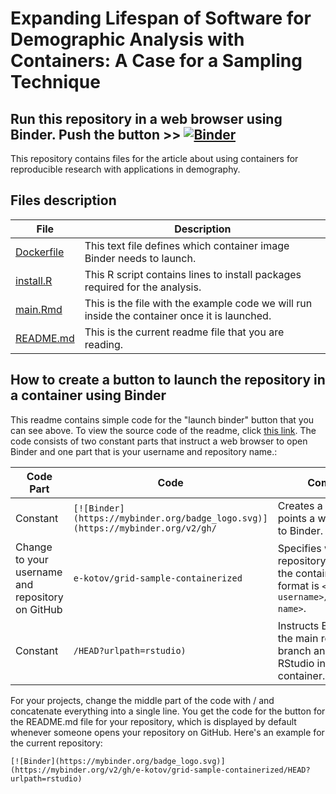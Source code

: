 # Expanding Lifespan of Software for Demographic Analysis with Containers: A Case for a Sampling Technique

## Run this repository in a web browser using Binder. Push the button >> [![Binder](https://mybinder.org/badge_logo.svg)](https://mybinder.org/v2/gh/e-kotov/grid-sample-containerized/HEAD?urlpath=rstudio)

This repository contains files for the article about using containers for reproducible research with applications in demography.

## Files description

| File | Description |
| --------| -------------------------- |
| [Dockerfile](/Dockerfile) | This text file defines which container image Binder needs to launch. |
| [install.R](/install.R) | This R script contains lines to install packages required for the analysis. |
| [main.Rmd](/main.Rmd) | This is the file with the example code we will run inside the container once it is launched. |
| [README.md](https://raw.githubusercontent.com/e-kotov/grid-sample-containerized/main/README.md) | This is the current readme file that you are reading. |


## How to create a button to launch the repository in a container using Binder

This readme contains simple code for the "launch binder" button that you can see above. To view the source code of the readme, click [this link](https://raw.githubusercontent.com/e-kotov/grid-sample-containerized/main/README.md). The code consists of two constant parts that instruct a web browser to open Binder and one part that is your username and repository name.:

| Code Part | Code                                                                    | Comments        |
| ---- | ----------------------------------------------------------------------- | --------------- |
| Constant    | `[![Binder](https://mybinder.org/badge_logo.svg)](https://mybinder.org/v2/gh/` | Creates a button and points a web browser to Binder. |
| Change to your username and repository on GitHub    | `e-kotov/grid-sample-containerized`                                                    | Specifies which repository to use for the container. The format is `<github-username>/<repository-name>`. |
| Constant    | `/HEAD?urlpath=rstudio)`                                                 | Instructs Binder to use the main repository branch and to go to RStudio in the container. |

For your projects, change the middle part of the code with <github-username>/<repository-name> and concatenate everything into a single line. You get the code for the button for the README.md file for your repository, which is displayed by default whenever someone opens your repository on GitHub. Here's an example for the current repository:

`[![Binder](https://mybinder.org/badge_logo.svg)](https://mybinder.org/v2/gh/e-kotov/grid-sample-containerized/HEAD?urlpath=rstudio)`
